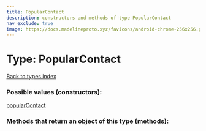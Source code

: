 ```yaml
---
title: PopularContact
description: constructors and methods of type PopularContact
nav_exclude: true
image: https://docs.madelineproto.xyz/favicons/android-chrome-256x256.png
---
```

# Type: PopularContact
[Back to types index](index.html)



### Possible values (constructors):

[popularContact](/API_docs/constructors/popularContact.html)  



### Methods that return an object of this type (methods):




